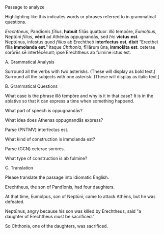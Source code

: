 Passage to analyze

Highlighting like this indicates words or phrases referred to in grammatical questions.

*Erechtheus*, Pandīonis *fīlius*, **habuit** fīliās quattuor. 
illō tempōre, *Eumolpus*, Neptūnī *fīlius*, **vēnit** ad Athēnās oppugnandās, sed *hic* **victus** **est**. 
Neptūnus, infestus quod *fīlius* ab Erechtheō **interfectus** **est**, **dīxit** “Erecthei fīlia **immolanda** **est**.” 
itaque *Chthonia*, fīliārum ūna, **immolāta** **est**. 
ceterae sorōrēs sē interfēcērunt; ipse Erechtheus ab fulmine ictus est.

A. Grammatical Analysis

Surround all the verbs with two asterisks. (These will display as bold text.) Surround all the subjects with one asterisk. (These will display as italic text.)

B. Grammatical Questions

What case is the phrase illō tempōre and why is it in that case? It is in the ablative so that it can express a time when something happend.

What part of speech is oppugnandās?

What idea does Athenas oppugnandās express?

Parse (PNTMV) interfectus est.

What kind of construction is immolanda est?

Parse (GCN) ceterae sorōrēs.

What type of construction is ab fulmine?


C. Translation

Please translate the passage into idiomatic English.

Erechtheus, the son of Pandīonis, had four daughters.

At that time, Eumolpus, son of Neptūnī, came to attack Athēns, but he was defeated.

Neptūnus, angry because his son was killed by Erechtheus, said "a daughter of Erechtheus must be sacrificed."

So Chthonia, one of the daughters, was sacrificed.



